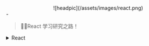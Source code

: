 <div align="center">![headpic](/assets/images/react.png)</div>
-

> React 学习研究之路！

<details>
  <summary>React</summary>

- [ ] [React Source Parsing](https://github.com/notCoolBean/StudyNotes/tree/master/React)

</details>
